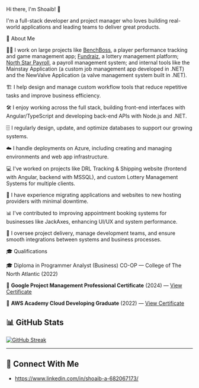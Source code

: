 Hi there, I'm Shoaib! 👋

I'm a full-stack developer and project manager who loves building real-world applications and leading teams to deliver great products.

🚀 About Me

🧑‍💻 I work on large projects like [BenchBoss](https://benchboss-fe.azurewebsites.net), a player performance tracking and game management app; [Fundraiz](https://fundraiz.ca), a lottery management platform; [North Star Payroll](https://northstarpayroll.ca), a payroll management system; and internal tools like the Mainstay Application (a custom job management app developed in .NET) and the NewValve Application (a valve management system built in .NET).

🏗️ I help design and manage custom workflow tools that reduce repetitive tasks and improve business efficiency.

🛠️ I enjoy working across the full stack, building front-end interfaces with Angular/TypeScript and developing back-end APIs with Node.js and .NET.

🗄️ I regularly design, update, and optimize databases to support our growing systems.

☁️ I handle deployments on Azure, including creating and managing environments and web app infrastructure.

💻 I've worked on projects like DRL Tracking & Shipping website (frontend with Angular, backend with MSSQL), and custom Lottery Management Systems for multiple clients.

🔄 I have experience migrating applications and websites to new hosting providers with minimal downtime.

📊 I've contributed to improving appointment booking systems for businesses like JackAxes, enhancing UI/UX and system performance.

🧩 I oversee project delivery, manage development teams, and ensure smooth integrations between systems and business processes.

🎓 Qualifications

🎓 Diploma in Programmer Analyst (Business) CO-OP — College of The North Atlantic (2022)

📜 **Google Project Management Professional Certificate** (2024) — [View Certificate](https://www.credly.com/earner/earned/badge/c171764f-a52d-4536-ac59-69ea71cb4932)
  
📜 **AWS Academy Cloud Developing Graduate** (2022) — [View Certificate](https://www.credly.com/earner/earned/badge/c2195211-5d46-4f77-8a55-958d5b14d499)


## 📊 GitHub Stats


[![GitHub Streak](https://streak-stats.demolab.com?user=ShoaibAdnan&theme=dark)](https://git.io/streak-stats)

---

## 🔗 Connect With Me
- https://www.linkedin.com/in/shoaib-a-682067173/


